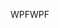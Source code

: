 <span data-ttu-id="e2d3b-101">WPF</span><span class="sxs-lookup"><span data-stu-id="e2d3b-101">WPF</span></span>